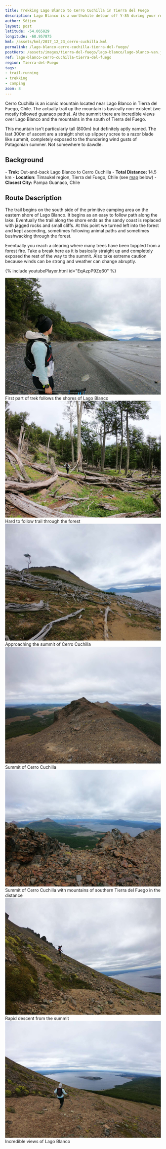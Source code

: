 ```yaml
---
title: Trekking Lago Blanco to Cerro Cuchilla in Tierra del Fuego
description: Lago Blanco is a worthwhile detour off Y-85 during your road trip to the Chilean side of Tierra del Fuego. Pair it with a trek to the razor blade like summit of Cerro Cuchilla.
author: Sóijen
layout: post
latitude: -54.065829
longitude: -68.957875
kml: /assets/kml/2017_12_23_cerro-cuchilla.kml
permalink: /lago-blanco-cerro-cuchilla-tierra-del-fuego/
postHero: /assets/images/tierra-del-fuego/lago-blanco/lago-blanco-van.jpg
ref: lago-blanco-cerro-cuchilla-tierra-del-fuego
region: Tierra-del-Fuego
tags:
- trail-running
- trekking
- camping
zoom: 8
---
```


Cerro Cuchilla is an iconic mountain located near Lago Blanco in Tierra del Fuego, Chile. The actually trail up the mountain is basically non-existent (we mostly followed guanaco paths). At the summit there are incredible views over Lago Blanco and the mountains in the south of Tierra del Fuego.

This mountain isn't particularly tall (800m) but definitely aptly named. The last 300m of ascent are a straight shot up slippery scree to a razor blade like summit, completely exposed to the thundering wind gusts of Patagonian summer. Not somewhere to dawdle.

<h2>Background</h2>
- <strong>Trek:</strong> Out-and-back Lago Blanco to Cerro Cuchilla
- <strong>Total Distance:</strong> 14.5 km
- <strong>Location:</strong> Timaukel region, Tierra del Fuego, Chile (see <a href="#map">map</a> below)
- <strong>Closest City:</strong> Pampa Guanaco, Chile

<h2>Route Description</h2>

The trail begins on the south side of the primitive camping area on the eastern shore of Lago Blanco. It begins as an easy to follow path along the lake. Eventually the trail along the shore ends as the sandy coast is replaced with jagged rocks and small cliffs. At this point we turned left into the forest and kept ascending, sometimes following animal paths and sometimes bushwacking through the forest.

Eventually you reach a clearing where many trees have been toppled from a forest fire. Take a break here as it is basically straight up and completely exposed the rest of the way to the summit. Also take extreme caution because winds can be strong and weather can change abruptly.

{% include youtubePlayer.html id="EqAzpP9Zq60" %}

<img src="/assets/images/tierra-del-fuego/lago-blanco/lago-blanco-trek.jpg" alt="Trekking Lago Blanco to Cerro Cuchilla">
<div class="img-caption">First part of trek follows the shores of Lago Blanco</div>
<img src="/assets/images/tierra-del-fuego/lago-blanco/trees-cerro-cuchilla.jpg" alt="Ascent to Cerro Cuchilla">
<div class="img-caption">Hard to follow trail through the forest</div>
<img src="/assets/images/tierra-del-fuego/lago-blanco/cerro-cuchilla-near-summit.jpg" alt="Near summit Cerro Cuchilla">
<div class="img-caption">Approaching the summit of Cerro Cuchilla</div>
<img src="/assets/images/tierra-del-fuego/lago-blanco/summit-cerro-cuchilla.jpg" alt="Summit Cerro Cuchilla">
<div class="img-caption">Summit of Cerro Cuchilla</div>
<img src="/assets/images/tierra-del-fuego/lago-blanco/summit-cerro-cuchilla-lago.jpg" alt="Summit Cerro Cuchilla">
<div class="img-caption">Summit of Cerro Cuchilla with mountains of southern Tierra del Fuego in the distance</div>
<img src="/assets/images/tierra-del-fuego/lago-blanco/cerro-cuchilla-descent.jpg" alt="Descending Cerro Cuchilla">
<div class="img-caption">Rapid descent from the summit</div>
<img src="/assets/images/tierra-del-fuego/lago-blanco/lago-blanco-cerro-cuchilla.jpg" alt="Descending Cerro Cuchilla with Lago Blanco in distance">
<div class="img-caption">Incredible views of Lago Blanco</div>
